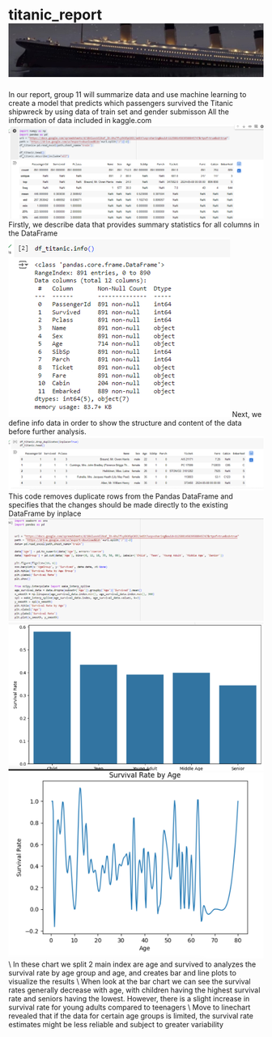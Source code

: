 # titanic_report ![](images/header.png)
In our report, group 11 will summarize data and use machine learning to create a model that predicts which passengers survived the Titanic shipwreck by using data of train set and gender submisson
All the information of data included in kaggle.com
![](images/describe.PNG)
Firstly, we describe data that provides summary statistics for all columns in the DataFrame
![](images/info.PNG)
Next, we define info data in order to show the structure and content of the data before further analysis.
![](images/dropduplicate.PNG)
This code removes duplicate rows from the Pandas DataFrame and specifies that the changes should be made directly to the existing DataFrame by inplace
![](images/linechartbarchartcode.PNG) ![](images/barchart.PNG) ![](images/linechart.PNG)
\ In these chart we split 2 main index are age and survived to analyzes the survival rate by age group and age, and creates bar and line plots to visualize the results
\ When look at the bar chart we can see the survival rates generally decrease with age, with children having the highest survival rate and seniors having the lowest. However, there is a slight increase in survival rate for young adults compared to teenagers
\ Move to linechart revealed that if the data for certain age groups is limited, the survival rate estimates might be less reliable and subject to greater variability
